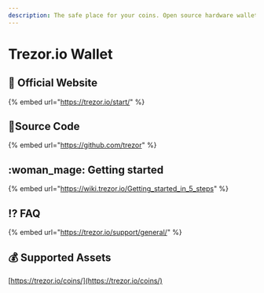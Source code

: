 ```yaml
---
description: The safe place for your coins. Open source hardware wallet.
---
```


# Trezor.io Wallet

## :rocket: Official Website

{% embed url="https://trezor.io/start/" %}

## :bookmark_tabs:Source Code

{% embed url="https://github.com/trezor" %}

## :woman_mage: Getting started

{% embed url="https://wiki.trezor.io/Getting_started_in_5_steps" %}

## :interrobang: FAQ

{% embed url="https://trezor.io/support/general/" %}

## :moneybag: Supported Assets

[https://trezor.io/coins/](https://trezor.io/coins/)
